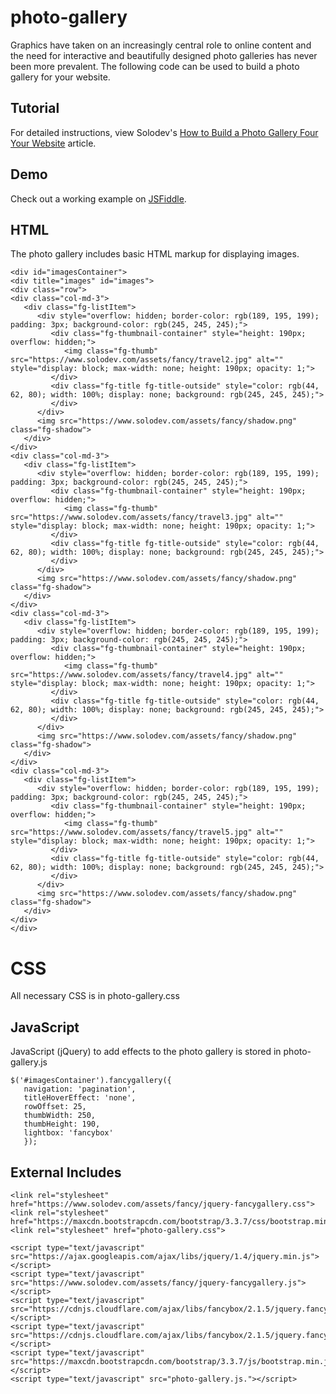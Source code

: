 # photo-gallery
Graphics have taken on an increasingly central role to online content and the need for interactive and beautifully designed photo galleries has never been more prevalent. The following code can be used to build a photo gallery for your website.

## Tutorial

For detailed instructions, view Solodev's [How to Build a Photo Gallery Four Your Website](https://www.solodev.com/blog/web-design/code-examples/how-to-build-a-photo-gallery-for-your-website.stml) article.

## Demo

Check out a working example on [JSFiddle](https://jsfiddle.net/solodev/kmk2abtf/).

## HTML

The photo gallery includes basic HTML markup for displaying images.
```
<div id="imagesContainer">
<div title="images" id="images">
<div class="row">
<div class="col-md-3">
   <div class="fg-listItem">
      <div style="overflow: hidden; border-color: rgb(189, 195, 199); padding: 3px; background-color: rgb(245, 245, 245);">
         <div class="fg-thumbnail-container" style="height: 190px; overflow: hidden;">
            <img class="fg-thumb" src="https://www.solodev.com/assets/fancy/travel2.jpg" alt="" style="display: block; max-width: none; height: 190px; opacity: 1;">
         </div>
         <div class="fg-title fg-title-outside" style="color: rgb(44, 62, 80); width: 100%; display: none; background: rgb(245, 245, 245);">
         </div>
      </div>
      <img src="https://www.solodev.com/assets/fancy/shadow.png" class="fg-shadow">
   </div>
</div>
<div class="col-md-3">
   <div class="fg-listItem">
      <div style="overflow: hidden; border-color: rgb(189, 195, 199); padding: 3px; background-color: rgb(245, 245, 245);">
         <div class="fg-thumbnail-container" style="height: 190px; overflow: hidden;">
            <img class="fg-thumb" src="https://www.solodev.com/assets/fancy/travel3.jpg" alt="" style="display: block; max-width: none; height: 190px; opacity: 1;">
         </div>
         <div class="fg-title fg-title-outside" style="color: rgb(44, 62, 80); width: 100%; display: none; background: rgb(245, 245, 245);">
         </div>
      </div>
      <img src="https://www.solodev.com/assets/fancy/shadow.png" class="fg-shadow">
   </div>
</div>
<div class="col-md-3">
   <div class="fg-listItem">
      <div style="overflow: hidden; border-color: rgb(189, 195, 199); padding: 3px; background-color: rgb(245, 245, 245);">
         <div class="fg-thumbnail-container" style="height: 190px; overflow: hidden;">
            <img class="fg-thumb" src="https://www.solodev.com/assets/fancy/travel4.jpg" alt="" style="display: block; max-width: none; height: 190px; opacity: 1;">
         </div>
         <div class="fg-title fg-title-outside" style="color: rgb(44, 62, 80); width: 100%; display: none; background: rgb(245, 245, 245);">
         </div>
      </div>
      <img src="https://www.solodev.com/assets/fancy/shadow.png" class="fg-shadow">
   </div>
</div>
<div class="col-md-3">
   <div class="fg-listItem">
      <div style="overflow: hidden; border-color: rgb(189, 195, 199); padding: 3px; background-color: rgb(245, 245, 245);">
         <div class="fg-thumbnail-container" style="height: 190px; overflow: hidden;">
            <img class="fg-thumb" src="https://www.solodev.com/assets/fancy/travel5.jpg" alt="" style="display: block; max-width: none; height: 190px; opacity: 1;">
         </div>
         <div class="fg-title fg-title-outside" style="color: rgb(44, 62, 80); width: 100%; display: none; background: rgb(245, 245, 245);">
         </div>
      </div>
      <img src="https://www.solodev.com/assets/fancy/shadow.png" class="fg-shadow">
   </div>
</div>
</div>
```
# CSS

All necessary CSS is in photo-gallery.css

## JavaScript

JavaScript (jQuery) to add effects to the photo gallery is stored in photo-gallery.js
```
$('#imagesContainer').fancygallery({
   navigation: 'pagination', 
   titleHoverEffect: 'none', 
   rowOffset: 25, 
   thumbWidth: 250, 
   thumbHeight: 190, 
   lightbox: 'fancybox'
   });
```
## External Includes
```
<link rel="stylesheet" href="https://www.solodev.com/assets/fancy/jquery-fancygallery.css">
<link rel="stylesheet" href="https://maxcdn.bootstrapcdn.com/bootstrap/3.3.7/css/bootstrap.min.css">
<link rel="stylesheet" href="photo-gallery.css">

<script type="text/javascript" src="https://ajax.googleapis.com/ajax/libs/jquery/1.4/jquery.min.js"></script>
<script type="text/javascript" src="https://www.solodev.com/assets/fancy/jquery-fancygallery.js"></script>
<script type="text/javascript" src="https://cdnjs.cloudflare.com/ajax/libs/fancybox/2.1.5/jquery.fancybox.pack.js"></script>
<script type="text/javascript" src="https://cdnjs.cloudflare.com/ajax/libs/fancybox/2.1.5/jquery.fancybox.js"></script>
<script type="text/javascript" src="https://maxcdn.bootstrapcdn.com/bootstrap/3.3.7/js/bootstrap.min.js"></script>
<script type="text/javascript" src="photo-gallery.js."></script>
```
